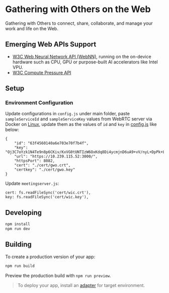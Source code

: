 # Gathering with Others on the Web

Gathering with Others​ to connect, share, collaborate, and manage your work and life on the Web.

## Emerging Web APIs Support

- [W3C Web Neural Network API (WebNN)](https://webnn.dev/), running on the on-device hardware such as CPU, GPU or purpose-built AI accelerators like Intel VPU.
- [W3C Compute Pressure API](https://w3c.github.io/compute-pressure/)

## Setup

### Environment Configuration

Update configurations in `config.js` under main folder, paste `sampleServiceId` and `sampleServiceKey` values from WebRTC server via Docker on [Linux](doc/docker_linux.md), update them as the values of `id` and `key` in [config.js](config.js) like below:

```
{
	"id": "63f4560140a6e703e70f7b4f",
	"key": "Oj3C7oYzk1N4Te9n8p6CKiv/KxVG0tUNTIzW6OxKdq8Di4ycmjnD6uA9+vV/nyL+DpPk+LWfDaa9z8tgz2ny3NIJ6Qq26fYijgJny5luAWat2U9Y1B2IapprAgaeJDMSZU1BpfYAYP76ag4aF4CehIKUcforOhyfGUVc64AW0ns=",
	"url": "https://10.239.115.52:3000/",
	"httpsPort": 8082,
	"cert": "./cert/gwo.crt",
	"certkey": "./cert/gwo.key"
}

```

Update `meetingserver.js`:

```
cert: fs.readFileSync('cert/wic.crt'),
key: fs.readFileSync('cert/wic.key'),
```

## Developing

```bash
npm install
npm run dev
```

## Building

To create a production version of your app:

```bash
npm run build
```

Preview the production build with `npm run preview`.

> To deploy your app, install an [adapter](https://kit.svelte.dev/docs/adapters) for target environment.
